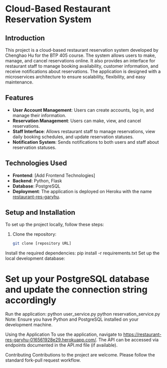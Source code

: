 # Cloud-Based Restaurant Reservation System

## Introduction

This project is a cloud-based restaurant reservation system developed by Chenghao Hu for the BTP 405 course. The system allows users to make, manage, and cancel reservations online. It also provides an interface for restaurant staff to manage booking availability, customer information, and receive notifications about reservations. The application is designed with a microservices architecture to ensure scalability, flexibility, and easy maintenance.

## Features

- **User Account Management**: Users can create accounts, log in, and manage their information.
- **Reservation Management**: Users can make, view, and cancel reservations.
- **Staff Interface**: Allows restaurant staff to manage reservations, view daily booking schedules, and update reservation statuses.
- **Notification System**: Sends notifications to both users and staff about reservation statuses.

## Technologies Used

- **Frontend**: [Add Frontend Technologies]
- **Backend**: Python, Flask
- **Database**: PostgreSQL
- **Deployment**: The application is deployed on Heroku with the name [restaurant-res-garyhu](https://restaurant-res-garyhu-016561928e29.herokuapp.com/).

## Setup and Installation

To set up the project locally, follow these steps:

1. Clone the repository:
   ```bash
   git clone [repository URL]
Install the required dependencies:
pip install -r requirements.txt
Set up the local development database:
# Set up your PostgreSQL database and update the connection string accordingly
Run the application:
python user_service.py
python reservation_service.py
Note: Ensure you have Python and PostgreSQL installed on your development machine.

Using the Application
To use the application, navigate to https://restaurant-res-garyhu-016561928e29.herokuapp.com/. The API can be accessed via endpoints documented in the API.md file (if available).

Contributing
Contributions to the project are welcome. Please follow the standard fork-pull request workflow.
